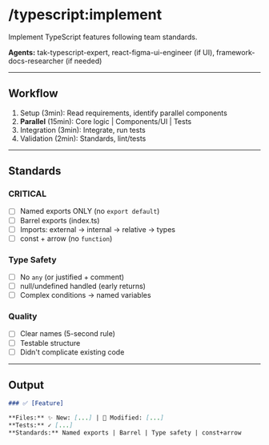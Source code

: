 # /typescript:implement

Implement TypeScript features following team standards.

**Agents:** tak-typescript-expert, react-figma-ui-engineer (if UI), framework-docs-researcher (if needed)

---

## Workflow

1. Setup (3min): Read requirements, identify parallel components
2. **Parallel** (15min): Core logic | Components/UI | Tests
3. Integration (3min): Integrate, run tests
4. Validation (2min): Standards, lint/tests

---

## Standards

### CRITICAL
- [ ] Named exports ONLY (no `export default`)
- [ ] Barrel exports (index.ts)
- [ ] Imports: external → internal → relative → types
- [ ] const + arrow (no `function`)

### Type Safety
- [ ] No `any` (or justified + comment)
- [ ] null/undefined handled (early returns)
- [ ] Complex conditions → named variables

### Quality
- [ ] Clear names (5-second rule)
- [ ] Testable structure
- [ ] Didn't complicate existing code

---

## Output

```markdown
### ✅ [Feature]

**Files:** ✨ New: [...] | 🔧 Modified: [...]
**Tests:** ✓ [...]
**Standards:** Named exports | Barrel | Type safety | const+arrow
```
